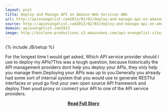 ```yaml
---
layout: post
title: Deploy and Manage API on Amazon Web Services AWS
url: http://apievangelist.com2013/02/03/deploy-and-manage-api-on-amazon-web-services-aws/
source: http://apievangelist.com2013/02/03/deploy-and-manage-api-on-amazon-web-services-aws/
domain: apievangelist.com2013
image: http://kinlane-productions.s3.amazonaws.com/api-evangelist-site/blog/aws-logo.png
---
```

{% include JB/setup %}<p>For the longest time I would get asked, Which API service provider should I use to deploy my APIs?This was a tough question, because historically the API management providers dont help you deploy your APIs, they only help you manage them.Deploying your APIs was up to you.Generally you already had some sort of internal system that you would use to generate RESTful interfaces or youd go find your own open source API framework and deploy.Then youd proxy or connect your API to one of the API service providers.</p>
<center><p><a href="http://apievangelist.com2013/02/03/deploy-and-manage-api-on-amazon-web-services-aws/" style='padding:25px; font-sze:18px; font-weight: bold;'>Read Full Story</a></p></center>
